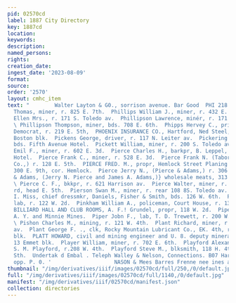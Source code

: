 ```yaml
---
pid: 02570cd
label: 1887 City Directory
key: 1887cd
location: 
keywords: 
description: 
named_persons: 
rights: 
creation_date: 
ingest_date: '2023-08-09'
format: 
source: 
order: '2570'
layout: cmhc_item
text: "        Walter Layton & G0., sorrison avenue. Bar Good  PHI 218 PLA .  Phillips
  Thomas, miner, r. 825 E. 7th.  Phillips William J., miner, r. 432 E. 2d.  Phillipson
  Ellen Mrs., r. 171 S. Toledo av.  Phillipson Lawrence, minér, r. 171 S. Toledo av.
  \ Phillipson Thompson, miner, bds. 708 E. 6th.  Phipps Hervey C., printer, Herald
  Democrat, r. 219 E. 5th,  PHOENIX INSURANCE CO., Hartford, Ned Steel, 20 and 24
  Boston blk.  Pickens George, driver, r. 117 N. Leiter av.  Pickering William, plasterer,
  bds. Fifth Avenue Hotel.  Pickett William, miner, r. 200 S. Toledo av.  Pielenz
  Emil F., miner, r. 602 E. 3d.  Pierce Charles H., barkpr, B. Leppel, r. Windsor
  Hotel.  Pierce Frank C., miner, r. 528 E. 3d.  Pierce Frank N. (Tabor, Pierce &
  Co.,) r. 128 E. 5th.  PIERCE FRED. M., propr, Hemlock Street Planing Mill, rear
  300 E. 9th, cor. Hemlock.  Pierce Jerry N., (Pierce & Adams,) r. 306 W. Elm.  Pierce
  & Adams, (Jerry N. Pierce and James A. Adams,)} wholesale meats, 313 W. Chestnut.
  \ Pierce C. F., bkkpr, r. 621 Harrison av.  Pierce Walter, miner, r. Strayhorse
  rd, head E. 5th.  Pierson Swan M., miner, r. rear 108 8S. Toledo av.  Pike Etta
  I. Miss, chief dressmkr, Daniels, Fisher & Smith, bds. 126 W. 6th.  Pilcher William,
  lab, r. 122 W. 2d.  Pinkham William A., policeman, Court House, r. 135 E. 9th.  PIONEER
  BILLIARD HALL AND CLUB ROOMS, A. F.! Grundel, propr, 118 W. 2d.  Piper H. J., engineer,
  A. Y. and Minnie Mines.  Piper Jobn F., lab, T. D. Trewett, r. 200 W. Chestnut.
  \ Pishon Charles M., mining, r. 121 W. 4th.  Plant Richard, miner, r. 184 8. Toledo
  av.  Plant George F. ., clk, Rocky Mountain Lubricant Co., EK. 4th, r. 76 Clarendon
  blk.  PLATT HOWARD, civil and mining engineer and U. 8. deputy mineral surveyor,
  13 Emmet blk.  Player William, miner, r. 702 E. 6th.  Playford Alexander M., blksmith,
  S. M. Playford, r.208 W. 4th.  Playford Steve M., blksmith, 118 H. 4th, r. 143 EK.
  Sth.  Undertak d Embal . Teleph Walley & Nelson, Connections. B07 Harrison Av.,
  opp. P. 0. '                    NASON & Mees Barres Frenne nee ines and Jewelry "
thumbnail: "/img/derivatives/iiif/images/02570cd/full/250,/0/default.jpg"
full: "/img/derivatives/iiif/images/02570cd/full/1140,/0/default.jpg"
manifest: "/img/derivatives/iiif/02570cd/manifest.json"
collection: directories
---
```

